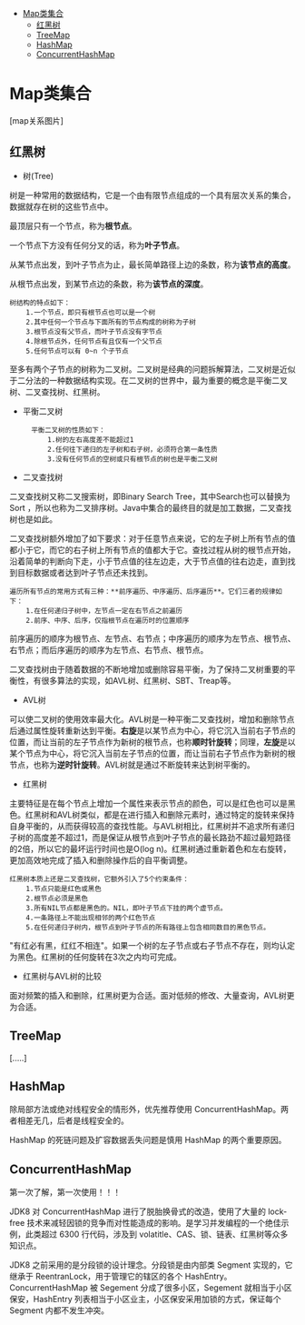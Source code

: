 <!-- TOC -->
- [Map类集合](#Map类集合)
	- [红黑树](#红黑树)
	- [TreeMap](#TreeMap)
	- [HashMap](#HashMap)
	- [ConcurrentHashMap](#ConcurrentHashMap)
# Map类集合

[map关系图片]

## 红黑树
- 树(Tree)

树是一种常用的数据结构，它是一个由有限节点组成的一个具有层次关系的集合，数据就存在树的这些节点中。

最顶层只有一个节点，称为**根节点**。

一个节点下方没有任何分叉的话，称为**叶子节点**。

从某节点出发，到叶子节点为止，最长简单路径上边的条数，称为**该节点的高度**。

从根节点出发，到某节点边的条数，称为**该节点的深度**。

    树结构的特点如下：
		1.一个节点，即只有根节点也可以是一个树
		2.其中任何一个节点与下面所有的节点构成的树称为子树
		3.根节点没有父节点，而叶子节点没有字节点
		4.除根节点外，任何节点有且仅有一个父节点
		5.任何节点可以有 0~n 个子节点

至多有两个子节点的树称为二叉树。二叉树是经典的问题拆解算法，二叉树是近似于二分法的一种数据结构实现。在二叉树的世界中，最为重要的概念是平衡二叉树、二叉查找树、红黑树。

- 平衡二叉树

		平衡二叉树的性质如下：
			1.树的左右高度差不能超过1
			2.任何往下递归的左子树和右子树，必须符合第一条性质
			3.没有任何节点的空树或只有根节点的树也是平衡二叉树

- 二叉查找树

二叉查找树又称二叉搜索树，即Binary Search Tree，其中Search也可以替换为 Sort ，所以也称为二叉排序树。Java中集合的最终目的就是加工数据，二叉查找树也是如此。

二叉查找树额外增加了如下要求：对于任意节点来说，它的左子树上所有节点的值都小于它，而它的右子树上所有节点的值都大于它。查找过程从树的根节点开始，沿着简单的判断向下走，小于节点值的往左边走，大于节点值的往右边走，直到找到目标数据或者达到叶子节点还未找到。

	遍历所有节点的常用方式有三种：**前序遍历、中序遍历、后序遍历**。它们三者的规律如下：
		1.在任何递归子树中，左节点一定在右节点之前遍历
		2.前序、中序、后序，仅指根节点在遍历时的位置顺序

前序遍历的顺序为根节点、左节点、右节点；中序遍历的顺序为左节点、根节点、右节点；而后序遍历的顺序为左节点、右节点、根节点。

二叉查找树由于随着数据的不断地增加或删除容易平衡，为了保持二叉树重要的平衡性，有很多算法的实现，如AVL树、红黑树、SBT、Treap等。

- AVL树

可以使二叉树的使用效率最大化。AVL树是一种平衡二叉查找树，增加和删除节点后通过属性旋转重新达到平衡。**右旋**是以某节点为中心，将它沉入当前右子节点的位置，而让当前的左子节点作为新树的根节点，也称**顺时针旋转**；同理，**左旋**是以某个节点为中心，将它沉入当前左子节点的位置，而让当前右子节点作为新树的根节点，也称为**逆时针旋转**。AVL树就是通过不断旋转来达到树平衡的。

- 红黑树

主要特征是在每个节点上增加一个属性来表示节点的颜色，可以是红色也可以是黑色。红黑树和AVL树类似，都是在进行插入和删除元素时，通过特定的旋转来保持自身平衡的，从而获得较高的查找性能。与AVL树相比，红黑树并不追求所有递归子树的高度差不超过1，而是保证从根节点到叶子节点的最长路劲不超过最短路径的2倍，所以它的最坏运行时间也是O(log n)。红黑树通过重新着色和左右旋转，更加高效地完成了插入和删除操作后的自平衡调整。

	红黑树本质上还是二叉查找树，它额外引入了5个约束条件：
		1.节点只能是红色或黑色
		2.根节点必须是黑色
		3.所有NIL节点都是黑色的。NIL，即叶子节点下挂的两个虚节点。
		4.一条路径上不能出现相邻的两个红色节点
		5.在任何递归子树内，根节点到叶子节点的所有路径上包含相同数目的黑色节点。

"有红必有黑，红红不相连"。如果一个树的左子节点或右子节点不存在，则均认定为黑色。红黑树的任何旋转在3次之内均可完成。

- 红黑树与AVL树的比较

面对频繁的插入和删除，红黑树更为合适。面对低频的修改、大量查询，AVL树更为合适。
## TreeMap
[.....]
## HashMap
除局部方法或绝对线程安全的情形外，优先推荐使用 ConcurrentHashMap。两者相差无几，后者是线程安全的。

HashMap 的死链问题及扩容数据丢失问题是慎用 HashMap 的两个重要原因。
## ConcurrentHashMap
第一次了解，第一次使用！！！

JDK8 对 ConcurrentHashMap 进行了脱胎换骨式的改造，使用了大量的 lock-free 技术来减轻因锁的竞争而对性能造成的影响。是学习并发编程的一个绝佳示例，此类超过 6300 行代码，涉及到 volatitle、CAS、锁、链表、红黑树等众多知识点。

JDK8 之前采用的是分段锁的设计理念。分段锁是由内部类 Segment 实现的，它继承于 ReentranLock，用于管理它的辖区的各个 HashEntry。 ConcurrentHashMap 被 Segement 分成了很多小区，Segement 就相当于小区保安，HashEntry 列表相当于小区业主，小区保安采用加锁的方式，保证每个 Segment 内都不发生冲突。